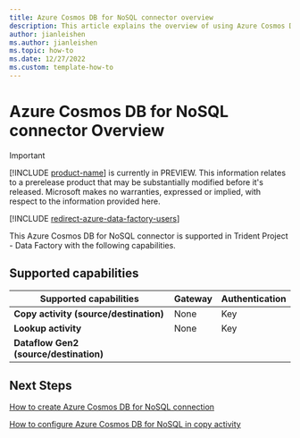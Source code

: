 ```yaml
---
title: Azure Cosmos DB for NoSQL connector overview
description: This article explains the overview of using Azure Cosmos DB for NoSQL.
author: jianleishen
ms.author: jianleishen
ms.topic: how-to
ms.date: 12/27/2022
ms.custom: template-how-to 
---
```


# Azure Cosmos DB for NoSQL connector Overview

> [!IMPORTANT]
> [!INCLUDE [product-name](../includes/product-name.md)] is currently in PREVIEW.
> This information relates to a prerelease product that may be substantially modified before it's released. Microsoft makes no warranties, expressed or implied, with respect to the information provided here.

[!INCLUDE [redirect-azure-data-factory-users](../includes/redirect-azure-data-factory-users.md)]

This Azure Cosmos DB for NoSQL connector is supported in Trident Project  - Data Factory with the following capabilities.

## Supported capabilities

| Supported capabilities | Gateway | Authentication |
| --- | --- | ---|
| **Copy activity (source/destination)** | None | Key |
| **Lookup activity** | None | Key |
| **Dataflow Gen2 (source/destination)** |  |  |

## Next Steps

[How to create Azure Cosmos DB for NoSQL connection](connector-azure-cosmosdb-for-nosql.md)

[How to configure Azure Cosmos DB for NoSQL in copy activity](connector-azure-cosmosdb-for-nosql-copy-activity.md)